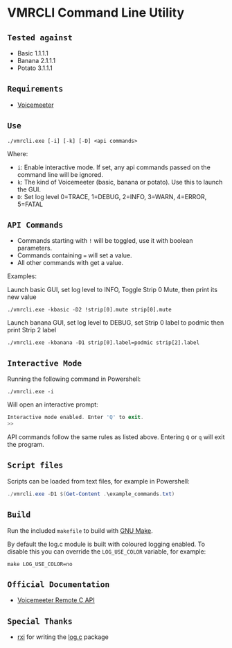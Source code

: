 # VMRCLI Command Line Utility

## `Tested against`

- Basic 1.1.1.1
- Banana 2.1.1.1
- Potato 3.1.1.1

## `Requirements`

- [Voicemeeter](https://voicemeeter.com/)

## `Use`

`./vmrcli.exe [-i] [-k] [-D] <api commands>`

Where:

- `i`: Enable interactive mode. If set, any api commands passed on the command line will be ignored.
- `k`: The kind of Voicemeeter (basic, banana or potato). Use this to launch the GUI.
- `D`: Set log level 0=TRACE, 1=DEBUG, 2=INFO, 3=WARN, 4=ERROR, 5=FATAL

## `API Commands`

- Commands starting with `!` will be toggled, use it with boolean parameters.
- Commands containing `=` will set a value.
- All other commands with get a value.

Examples:

Launch basic GUI, set log level to INFO, Toggle Strip 0 Mute, then print its new value

`./vmrcli.exe -kbasic -D2 !strip[0].mute strip[0].mute`

Launch banana GUI, set log level to DEBUG, set Strip 0 label to podmic then print Strip 2 label

`./vmrcli.exe -kbanana -D1 strip[0].label=podmic strip[2].label`

## `Interactive Mode`

Running the following command in Powershell:

`./vmrcli.exe -i`

Will open an interactive prompt:

```powershell
Interactive mode enabled. Enter 'Q' to exit.
>>
```

API commands follow the same rules as listed above. Entering `Q` or `q` will exit the program.

## `Script files`

Scripts can be loaded from text files, for example in Powershell:

```powershell
./vmrcli.exe -D1 $(Get-Content .\example_commands.txt)
```

## `Build`

Run the included `makefile` to build with [GNU Make](https://www.gnu.org/software/make/).

By default the log.c module is built with coloured logging enabled. To disable this you can override the `LOG_USE_COLOR` variable, for example:

`make LOG_USE_COLOR=no`

## `Official Documentation`

- [Voicemeeter Remote C API](https://github.com/onyx-and-iris/Voicemeeter-SDK/blob/main/VoicemeeterRemoteAPI.pdf)

## `Special Thanks`

- [rxi](https://github.com/rxi) for writing the [log.c](https://github.com/rxi/log.c) package
